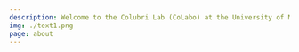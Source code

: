 ```yaml
---
description: Welcome to the Colubri Lab (CoLabo) at the University of Massachusetts Chan Medical School. Our interdisciplinary team of computational scientists, software engineers, and visual designers is dedicated to pioneering new methods and tools for infectious disease research. We operate at the intersection of technology, data science, and public health, developing innovative solutions to understand and mitigate the spread of infectious diseases. By combining novel data collection methodologies—from participatory disease surveillance apps to experimental epidemic games—with advanced AI/ML models and user-centered, statistically sound data visualizations, we aim to translate complex biomedical data into actionable insights. Our collaborative approach, bridging diverse fields of expertise, allows us to tackle multifaceted challenges in epidemiology and create tools that have a real-world impact on global health.
img: ./text1.png
page: about
---
```

